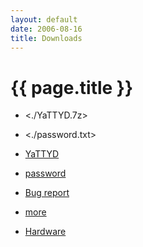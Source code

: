 ```yaml
---
layout: default
date: 2006-08-16
title: Downloads
---
```


# {{ page.title }}

- <./YaTTYD.7z>
- <./password.txt> 

- [YaTTYD][1]
- [password][4]
- [Bug report][5]
- [more][6]
- [Hardware][101]

  [101]: ./YaTTYD.7z "./YaTTYD.7z"
  [1]: /password.txt        "/password.txt"
  [4]: ./Downloads/YaTTYD        "Downloads"
  [5]: mailto:yattyd@gmail.com   "E-mail"
  [6]: ./links "more links"